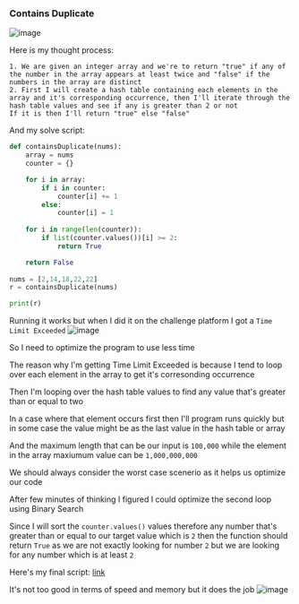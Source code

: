 <h3> Contains Duplicate </h3>

![image](https://github.com/h4ckyou/h4ckyou.github.io/assets/127159644/d8f214d6-f28e-42fd-b950-753a7ea14c50)

Here is my thought process:

```
1. We are given an integer array and we're to return "true" if any of the number in the array appears at least twice and "false" if the numbers in the array are distinct
2. First I will create a hash table containing each elements in the array and it's corresponding occurrence, then I'll iterate through the hash table values and see if any is greater than 2 or not
If it is then I'll return "true" else "false"
```

And my solve script:

```python
def containsDuplicate(nums):
    array = nums
    counter = {}

    for i in array:
        if i in counter:
            counter[i] += 1
        else:
            counter[i] = 1
    
    for i in range(len(counter)):
        if list(counter.values())[i] >= 2:
            return True

    return False
    
nums = [2,14,18,22,22]
r = containsDuplicate(nums)

print(r)
```

Running it works but when I did it on the challenge platform I got a `Time Limit Exceeded`
![image](https://github.com/h4ckyou/h4ckyou.github.io/assets/127159644/abe438f6-e616-4e5c-b57b-d9d076fa3f9c)

So I need to optimize the program to use less time

The reason why I'm getting Time Limit Exceeded is because I tend to loop over each element in the array to get it's corresonding occurrence

Then I'm looping over the hash table values to find any value that's greater than or equal to two

In a case where that element occurs first then I'll program runs quickly but in some case the value might be as the last value in the hash table or array

And the maximum length that can be our input is `100,000` while the element in the array maxiumum value can be `1,000,000,000`

We should always consider the worst case scenerio as it helps us optimize our code

After few minutes of thinking I figured I could optimize the second loop using Binary Search

Since I will sort the `counter.values()` values therefore any number that's greater than or equal to our target value which is `2` then the function should return `True` as we are not exactly looking for number `2` but we are looking for any number which is at least `2`

Here's my final script: [link](https://github.com/h4ckyou/h4ckyou.github.io/blob/main/posts/programming/Leetcode/Contains%20Duplicate/solve.py)

It's not too good in terms of speed and memory but it does the job
![image](https://github.com/h4ckyou/h4ckyou.github.io/assets/127159644/5e96b452-1af0-421d-a831-474e7e912176)

